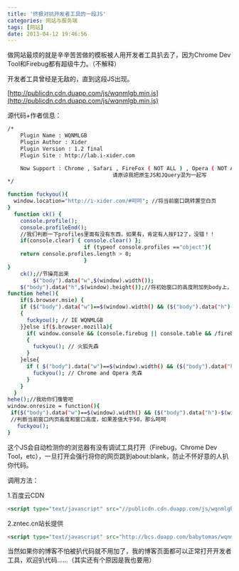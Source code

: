 ```yaml
---
title: '终极对抗开发者工具的一段JS'
categories: 网站与服务端
tags: [网站]
date: 2013-04-12 19:46:56
---
```

做网站最烦的就是辛辛苦苦做的模板被人用开发者工具扒去了，因为Chrome Dev Tool和Firebug都有超级牛力。（不解释）

开发者工具曾经是无敌的，直到这段JS出现。

[http://publicdn.cdn.duapp.com/js/wqnmlgb.min.js](http://publicdn.cdn.duapp.com/js/wqnmlgb.min.js)

源代码+作者信息：

```bash
/*
    Plugin Name : WQNMLGB
    Plugin Author : Xider
    Plugin Version : 1.2 final
    Plugin Site : http://lab.i-xider.com

    Now Support : Chrome , Safari , FireFox ( NOT ALL ) , Opera ( NOT ALL ) , IE ( NOT ALL )
                                 请原谅我把原生JS和JQuery混为一起写
*/

function fuckyou(){
  window.location="http://i-xider.com/#呵呵"; //将当前窗口跳转置空白页
}
  function ck() {
    console.profile();
    console.profileEnd();
    //我们判断一下profiles里面有没有东西，如果有，肯定有人按F12了，没错！！
    if(console.clear) { console.clear() };
                        if (typeof console.profiles =="object"){
    return console.profiles.length > 0;
                        }
}
    ck();//节操亮出来
        $("body").data("w",$(window).width());
    $("body").data("h",$(window).height());//将初始窗口的高度附加到body上，作为缓存，感谢@撸大师的指点
function hehe(){
    if($.browser.msie) {
    if ($("body").data("w")==$(window).width() && ($("body").data("h")-$(window).height())>50)
    {
      fuckyou(); // IE WQNMLGB
    }}else if($.browser.mozilla){
      if( window.console && (console.firebug || console.table && /firebug/i.test(console.table())) )
      {
        fuckyou(); // 火狐先森
      }
    }else{
      if ( $("body").data("w")==$(window).width() && ($("body").data("h")-$(window).height())>50 || (typeof console.profiles=="object" && console.profiles.length > 0)){
        fuckyou(); // Chrome and Opera 先森
      }
    }
  }
hehe();//我劝你们撸管吧
window.onresize = function(){
 if($("body").data("w")==$(window).width() && ($("body").data("h")-$(window).height()>50))
 //判断当前窗口内页高度和窗口高度，如果差值大于50，那么呵呵
   fuckyou();
}
```

这个JS会自动检测你的浏览器有没有调试工具打开（Firebug，Chrome Dev Tool，etc），一旦打开会强行将你的网页跳到about:blank，防止不怀好意的人扒你代码。

调用方法：

1.百度云CDN

```html
<script type="text/javascript" src="//publicdn.cdn.duapp.com/js/wqnmlgb.min.js"></script>
```

2.zntec.cn站长提供

```html
<script type="text/javascript" src="http://bcs.duapp.com/babytomas/wqnmlgb.min.js"></script>
```

当然如果你的博客不怕被扒代码就不用加了，我的博客页面都可以正常打开开发者工具，欢迎扒代码……（其实还有个原因是我也要用）
